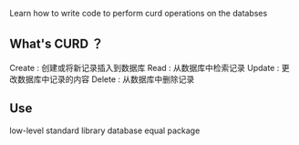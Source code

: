 Learn how to write code to perform curd operations on the databses  

## What's CURD ？

Create : 创建或将新记录插入到数据库
Read : 从数据库中检索记录
Update : 更改数据库中记录的内容
Delete : 从数据库中删除记录


## Use

low-level standard library database equal package 